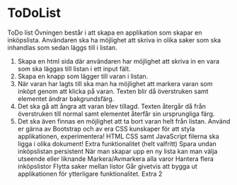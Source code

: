 # ToDoList

ToDo list
Övningen består i att skapa en applikation som skapar en inköpslista.
Användaren ska ha möjlighet att skriva in olika saker som ska inhandlas som sedan läggs
till i listan.
1. Skapa en html sida där användaren har möjlighet att skriva in en vara som ska
läggas till listan i ett input fält.
2. Skapa en knapp som lägger till varan i listan.
3. När varan har lagts till ska man ha möjlighet att markera varan som inköpt genom
att klicka på varan.
Texten blir då överstruken samt elementet ändrar bakgrundsfärg.
4. Det ska gå att ångra att varan blev tillagd.
Texten återgår då från överstruken till normal samt elementet återfår sin
ursprungliga färg.
5. Det ska även finnas en möjlighet att ta bort varan helt från listan.
Använd er gärna av Bootstrap och av era CSS kunskaper för att styla applikationen,
experimentera!
HTML CSS samt JavaScript filerna ska ligga i olika dokument!
Extra funktionalitet (helt valfritt)
Spara undan inköpslistan persistent
När man skapar upp en ny lista kan man välja utseende eller liknande
Markera/Avmarkera alla varor
Hantera flera inköpslistor
Flytta saker mellan listor
Går givetvis att bygga ut applikationen för ytterligare funktionalitet.
Extra
2
